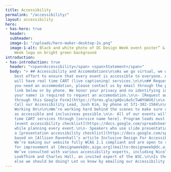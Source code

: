 ```yaml
---
title: Accessibility
permalink: "/accessibility/"
layout: accessibility
hero:
- has-hero: true
  header: 
  subheader: 
  image-1: "/uploads/hero-maker-desktop-2x.png"
  image-1-alt: Black and white photo of DC Design Week event poster” & “DC Design
    Week logo on bright green background
introduction:
- has-introduction: true
  header: "<span>Accessibility</span> <span>Statement</span>"
  body: "> ## Accessibility and Accomodations\n\nAs we go virtual, we will make our
    best effort to ensure that every event is accessible to everyone. All of our events
    will have real time CART (live captioning) services.\n\n\n## Request an Accomodation\n\nIf
    you need an accommodation, please contact us by email through the provided Google
    link below or by phone. We honor your privacy and no identifying information (i.e.
    your name) is required to request an accomodation.\n\n- [Request an accommodation
    through this Google Form](https://forms.gle/gAQviAo5cTwWYGWV6)\n\n- Email us at [accessbility@dc.aiga.org](mailto:accessbility@dc.aiga.org)\n\n-
    Call our Accessibility Lead, Josh Kim, by phone at 571-302-1504\n\n\n## What We're
    Working On\n\n\nWe’re working hard behind the scenes to make sure our events are
    as accessible and inclusiveas possible.\n\n- All of our events will have real
    time CART services through [service name here]. Program leads must complete an
    [event accessibility checklist](https://docs.google.com/spreadsheets/d/1shzlfnSArTG-DbloZYlX8OolOblKoBRh2fxzdQFjMIo/edit?usp=sharing)
    while planning every event.\n\n- Speakers who use slide presentations must complete
    a [presentation accessibility checklist](https://docs.google.com/spreadsheets/d/1lLG6J5kqcNqQxOHT7xRfPZSSyeN3FE8Dek-EFS8AyMY/edit?usp=sharing)
    based on [Allison Ravenhall’s article Inclusive Design For Accessible Presentations](https://www.smashingmagazine.com/2018/11/inclusive-design-accessible-presentations/).\n\n-
    We’re making our website fully WCAG 2.1 compliant and are open to suggestions
    for improvement at [designweek@dc.aiga.org](mailto:designweek@dc.aiga.org).\n\n-
    We’ve consulted with various accessibility experts, including Nicole Barbuto of
    LookThink and Charles Hall, an invited expert of the W3C.\n\nIs there anything
    else we should be doing? Let us know by emailing our Accessibility Team at [designweek@dc.aiga.org](mailto:designweek@dc.aiga.org). "
---
```


